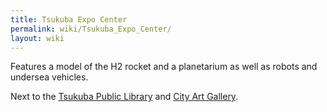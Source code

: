 ```yaml
---
title: Tsukuba Expo Center
permalink: wiki/Tsukuba_Expo_Center/
layout: wiki
---
```


Features a model of the H2 rocket and a planetarium as well as robots
and undersea vehicles.

Next to the [Tsukuba Public Library](/wiki/Tsukuba_Public_Library "wikilink")
and [City Art Gallery](/wiki/City_Art_Gallery "wikilink").
